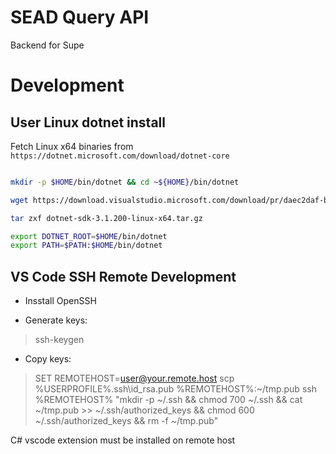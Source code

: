 # SEAD Query API

Backend for Supe

# Development

## User Linux dotnet install

Fetch Linux x64 binaries from ```https://dotnet.microsoft.com/download/dotnet-core```

```bash

mkdir -p $HOME/bin/dotnet && cd ~${HOME}/bin/dotnet

wget https://download.visualstudio.microsoft.com/download/pr/daec2daf-b458-4ae1-9046-b8ba09b5fb49/733e2d73b41640d6e6bdf1cc6b9ef03b/dotnet-sdk-3.1.200-linux-x64.tar.gz

tar zxf dotnet-sdk-3.1.200-linux-x64.tar.gz

export DOTNET_ROOT=$HOME/bin/dotnet
export PATH=$PATH:$HOME/bin/dotnet

```

## VS Code SSH Remote Development

 - Insstall OpenSSH

 - Generate keys:

 > ssh-keygen

 - Copy keys:

 > SET REMOTEHOST=user@your.remote.host
 > scp %USERPROFILE%\.ssh\id_rsa.pub %REMOTEHOST%:~/tmp.pub
 > ssh %REMOTEHOST% "mkdir -p ~/.ssh && chmod 700 ~/.ssh && cat ~/tmp.pub >> ~/.ssh/authorized_keys && chmod 600 ~/.ssh/authorized_keys && rm -f ~/tmp.pub"


C# vscode extension must be installed on remote host
